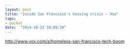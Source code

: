 ```yaml
---
layout: post
title: "Inside San Francisco's housing crisis — Vox"
tags:
- pocket
date:  "2014-10-22 16:09:30"
---
```


http://www.vox.com/a/homeless-san-francisco-tech-boom


